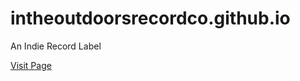 # intheoutdoorsrecordco.github.io
An Indie Record Label 

[Visit Page](http://intheoutdoorsrecordco.github.io/)

